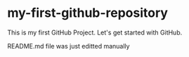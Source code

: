 # my-first-github-repository
This is my first GitHub Project. Let's get started with GitHub.

README.md file was just editted manually
